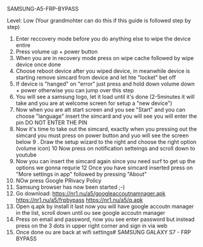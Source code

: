 SAMSUNG-A5-FRP-BYPASS

Level: Low (Your grandmohter can do this if this guide is followed step by step)


1. Enter reccovery mode before you do anything else to wipe the device entire
2. Press volume up + power button
3. When you are in recovery mode press on wipe cache followed by wipe device once done
4. Choose reboot device after you wiped device, in meanwhile device is starting remove simcard from device and let hte "locket" bet off
5. If device is "hanged" on "error" just press and hold down volume down + power otherwise you can jump over this step
6. You will see a samsung logo, let it load until it's done (2-5minutes it will take and you are at welcome screen for setup a "new device")
7. Now when you are att start screen and you see "Start" and you can choose "language" insert the simcard and you will see you will enter the pin DO NOT ENTER THE PIN
8. Now it's time to take out the simcard, exactly when you pressing out the simcard you must press on power button and yuo will see the screen below
9 . Draw the setup wizard to the right and choose the right option (volume icon)
10 Now press on notification setteings and scroll down to youtube
11. Now you can insert the simcard again since you need surf to get up the options we gonna requrie
12 Once you have simcard inserted press on "More settings in app" followed by pressing "About"
13. NOw press Google PRivacy Policy
14. Samsung browser has now been started ;-)
15. Go download: 
https://nr1.nu/a5/googleaccoutnamnager.apk
https://nr1.nu/a5/frpbypass
https://nr1.nu/a5/q.apk
16. Open q.apk by install it last now you will have google accoutn manager in the list, scroll down until ou see google accoutn manager
17. Press on email and password, now you see enter password but instead press on the 3 dots in upper right corner and sign in via web
18. Once done ou are back at wifi settings# SAMSUNG GALAXY S7 - FRP BYPASS

# 
